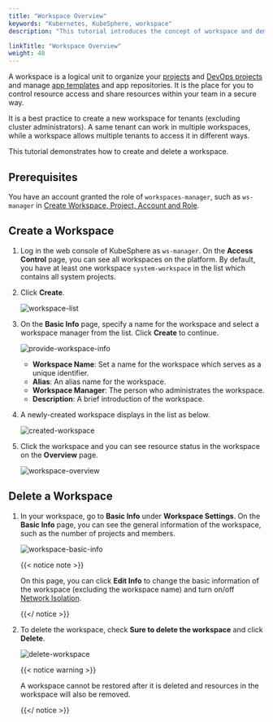 ```yaml
---
title: "Workspace Overview"
keywords: "Kubernetes, KubeSphere, workspace"
description: "This tutorial introduces the concept of workspace and demonstrates how to create and delete a workspace."

linkTitle: "Workspace Overview"
weight: 48
---
```


A workspace is a logical unit to organize your [projects](../../project-administration/) and [DevOps projects](../../devops-user-guide/) and manage [app templates](../upload-helm-based-application/) and app repositories. It is the place for you to control resource access and share resources within your team in a secure way.

It is a best practice to create a new workspace for tenants (excluding cluster administrators). A same tenant can work in multiple workspaces, while a workspace allows multiple tenants to access it in different ways.

This tutorial demonstrates how to create and delete a workspace.

## Prerequisites

You have an account granted the role of `workspaces-manager`, such as `ws-manager` in [Create Workspace, Project, Account and Role](../../quick-start/create-workspace-and-project/).

## Create a Workspace

1. Log in the web console of KubeSphere as `ws-manager`. On the **Access Control** page, you can see all workspaces on the platform. By default, you have at least one workspace `system-workspace` in the list which contains all system projects.

2. Click **Create**.

   ![workspace-list](/images/docs/workspace-administration/workspace-overview/workspace-list.jpg)

3. On the **Basic Info** page, specify a name for the workspace and select a workspace manager from the list. Click **Create** to continue.

   ![provide-workspace-info](/images/docs/workspace-administration/workspace-overview/provide-workspace-info.jpg)

   - **Workspace Name**: Set a name for the workspace which serves as a unique identifier.
   - **Alias**: An alias name for the workspace.
   - **Workspace Manager**: The person who administrates the workspace.
   - **Description**: A brief introduction of the workspace.

4. A newly-created workspace displays in the list as below.

   ![created-workspace](/images/docs/workspace-administration/workspace-overview/created-workspace.jpg)

5. Click the workspace and you can see resource status in the workspace on the **Overview** page.

   ![workspace-overview](/images/docs/workspace-administration/workspace-overview/workspace-overview.jpg)

## Delete a Workspace

1. In your workspace, go to **Basic Info** under **Workspace Settings**. On the **Basic Info** page, you can see the general information of the workspace, such as the number of projects and members.

   ![workspace-basic-info](/images/docs/workspace-administration/workspace-overview/workspace-basic-info.jpg)

   {{< notice note >}}

   On this page, you can click **Edit Info** to change the basic information of the workspace (excluding the workspace name) and turn on/off [Network Isolation](../../workspace-administration/workspace-network-isolation/).

   {{</ notice >}} 

2. To delete the workspace, check **Sure to delete the workspace** and click **Delete**.

   ![delete-workspace](/images/docs/workspace-administration/workspace-overview/delete-workspace.jpg)

   {{< notice warning >}}

   A workspace cannot be restored after it is deleted and resources in the workspace will also be removed.

   {{</ notice >}}

   

